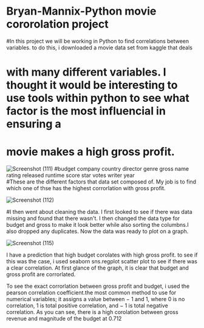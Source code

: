 # Bryan-Mannix-Python movie cororolation project 
 #In this project we will be working in Python to find correlations between variables. to do this, i downloaded a movie data set from kaggle that deals
# with many different variables. I thought it would be interesting to use tools within python to see what factor is the most influencial in ensuring a 
# movie makes a high gross profit. 

![Screenshot (111)](https://user-images.githubusercontent.com/84920516/124481886-abb1e380-dda0-11eb-8bab-10eeabfa58b4.png)
#budget company country    director  genre  gross name rating  released runtime score star votes writer year    
#These are the different factors that data set composed of. My job is to find which one of thse has the highest corrorlation with gross profit. 

![Screenshot (112)](https://user-images.githubusercontent.com/84920516/124483502-51b21d80-dda2-11eb-989c-43661f9e009b.png)

#I then went about cleaning the data. I first looked to see if there was data missing and found that there wasn't. I then changed the data type for budget and gross 
to make it look better while also sorting the columbns.I also dropped any duplicates. 
Now the data was ready to plot on a graph. 

![Screenshot (115)](https://user-images.githubusercontent.com/84920516/124487908-254cd000-dda7-11eb-9b0f-68e68639c1b4.png)

I have a prediction that high budget corolates with high gross profit. to see if this was the case, i used seaborn 
sns.regplot scatter plot to see if there was a clear correlation. At first glance of the graph, it is clear that budget and gross profit are 
corrorlated. 

To see the exact corrorlation between gross profit and budget, i used the pearson correlation coefficient.the most common method to use for numerical variables; it assigns a value between − 1 and 1, where 0 is no correlation, 1 is total positive correlation, and − 1 is total negative correlation.  As you can see, there is a high corolation between gross revenue and magnitude of the budget at 0.712



 
















